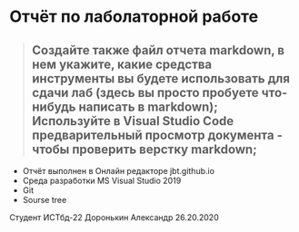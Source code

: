 # Отчёт по лаболаторной работе 
> ## Создайте также файл отчета markdown, в нем укажите, какие средства инструменты вы будете использовать для сдачи лаб (здесь вы просто пробуете что-нибудь написать в markdown); Используйте в Visual Studio Code предварительный просмотр документа - чтобы проверить верстку markdown;

* Отчёт выполнен в Онлайн редакторе jbt.github.io 
* Среда разработки MS Visual Studio 2019
* Git
* Sourse tree


 Студент ИСТбд-22 Доронькин Александр 26.20.2020